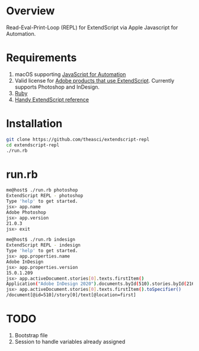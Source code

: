 # Overview

Read-Eval-Print-Loop (REPL) for ExtendScript via Apple Javascript for Automation.

# Requirements

1. macOS supporting [JavaScript for Automation](https://github.com/JXA-Cookbook/JXA-Cookbook/wiki)
1. Valid license for [Adobe products that use ExtendScript](https://www.adobe.com/devnet/scripting.html). Currently supports Photoshop and InDesign.
1. [Ruby](https://www.ruby-lang.org/en/)
1. [Handy ExtendScript reference](http://jongware.mit.edu/idcs6js)

# Installation

```sh
git clone https://github.com/theasci/extendscript-repl
cd extendscript-repl
./run.rb
```

# run.rb

```sh
me@host$ ./run.rb photoshop
ExtendScript REPL - photoshop
Type 'help' to get started.
jsx> app.name
Adobe Photoshop
jsx> app.version
21.0.3
jsx> exit

me@host$ ./run.rb indesign
ExtendScript REPL - indesign
Type 'help' to get started.
jsx> app.properties.name
Adobe InDesign
jsx> app.properties.version
15.0.1.209
jsx> app.activeDocument.stories[0].texts.firstItem()
Application("Adobe InDesign 2020").documents.byId(510).stories.byId(216)
jsx> app.activeDocument.stories[0].texts.firstItem().toSpecifier()
/document[@id=510]/story[0]/text[@location=first]
```
# TODO

1. Bootstrap file
1. Session to handle variables already assigned
